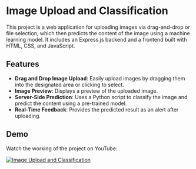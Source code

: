 # Image Upload and Classification

This project is a web application for uploading images via drag-and-drop or file selection, which then predicts the content of the image using a machine learning model. 
It includes an Express.js backend and a frontend built with HTML, CSS, and JavaScript.

## Features

- **Drag and Drop Image Upload**: Easily upload images by dragging them into the designated area or clicking to select.
- **Image Preview**: Displays a preview of the uploaded image.
- **Server-Side Prediction**: Uses a Python script to classify the image and predict the content using a pre-trained model.
- **Real-Time Feedback**: Provides the predicted result as an alert after uploading.

## Demo

Watch the working of the project on YouTube:

[![Image Upload and Classification](https://img.youtube.com/vi/PwD4ZmgurR4/0.jpg)](https://www.youtube.com/watch?v=PwD4ZmgurR4)
